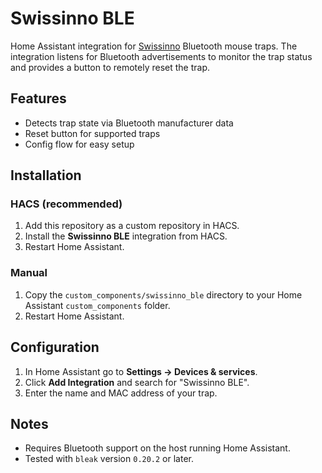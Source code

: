 # Swissinno BLE

Home Assistant integration for [Swissinno](https://www.swissinno.com/) Bluetooth
mouse traps. The integration listens for Bluetooth advertisements to monitor the
trap status and provides a button to remotely reset the trap.

## Features

- Detects trap state via Bluetooth manufacturer data
- Reset button for supported traps
- Config flow for easy setup

## Installation

### HACS (recommended)

1. Add this repository as a custom repository in HACS.
2. Install the **Swissinno BLE** integration from HACS.
3. Restart Home Assistant.

### Manual

1. Copy the `custom_components/swissinno_ble` directory to your Home Assistant
   `custom_components` folder.
2. Restart Home Assistant.

## Configuration

1. In Home Assistant go to **Settings → Devices & services**.
2. Click **Add Integration** and search for "Swissinno BLE".
3. Enter the name and MAC address of your trap.

## Notes

- Requires Bluetooth support on the host running Home Assistant.
- Tested with `bleak` version `0.20.2` or later.

